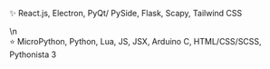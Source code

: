 ✨ React.js, Electron, PyQt/ PySide, 
Flask, Scapy, Tailwind CSS

\n </br> ⭐ MicroPython, Python, Lua, 
JS, JSX, Arduino C, HTML/CSS/SCSS, Pythonista 3
